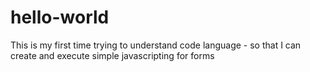 # hello-world

This is my first time trying to understand code language - so that I can create and execute simple javascripting for forms
